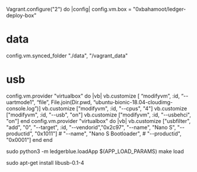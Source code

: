 Vagrant.configure("2") do |config|
  config.vm.box = "0xbahamoot/ledger-deploy-box"
  # data
  config.vm.synced_folder "./data", "/vagrant_data"
  # usb
  config.vm.provider "virtualbox" do |vb|
    vb.customize [ “modifyvm”, :id, “--uartmode1", “file”, File.join(Dir.pwd, “ubuntu-bionic-18.04-cloudimg-console.log”)]
    vb.customize ["modifyvm", :id, "--cpus", "4"]
    vb.customize ["modifyvm", :id, "--usb", "on"]
    vb.customize ["modifyvm", :id, "--usbehci", "on"]
  end
  config.vm.provider "virtualbox" do |vb|
    vb.customize ["usbfilter", "add", "0",
        "--target", :id,
        "--vendorid","0x2c97",
        "--name", "Nano S",
        "--productid", "0x1011"]
        # "--name", "Nano S Bootloader",
        # "--productid", "0x0001"]
  end
end

sudo python3 -m ledgerblue.loadApp $(APP_LOAD_PARAMS)
make load

sudo apt-get install libusb-0.1-4